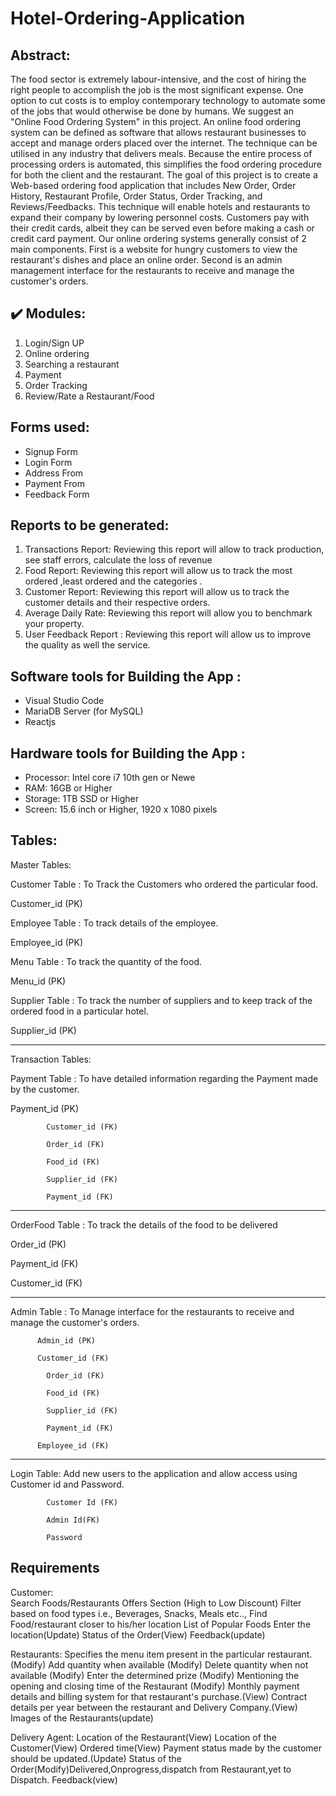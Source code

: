 # Hotel-Ordering-Application
 
## Abstract:
The food sector is extremely labour-intensive, and the cost of hiring the right people to accomplish the job is the most significant expense. One option to cut costs is to employ contemporary technology to automate some of the jobs that would otherwise be done by humans. We suggest an "Online Food Ordering System" in this project. An online food ordering system can be defined as software that allows restaurant businesses to accept and manage orders placed over the internet. The technique can be utilised in any industry that delivers meals. Because the entire process of processing orders is automated, this simplifies the food ordering procedure for both the client and the restaurant. The goal of this project is to create a Web-based ordering food application that includes New Order, Order History, Restaurant Profile, Order Status, Order Tracking, and Reviews/Feedbacks. This technique will enable hotels and restaurants to expand their company by lowering personnel costs. Customers pay with their credit cards, albeit they can be served even before making a cash or credit card payment. Our online ordering systems generally consist of 2 main components. First is a website for hungry customers to view the restaurant's dishes and place an online order. Second is an admin management interface for the restaurants to receive and manage the customer's orders.

## :heavy_check_mark: Modules:
1) Login/Sign UP
2) Online ordering  
3) Searching a restaurant
4) Payment
5) Order Tracking
6) Review/Rate a Restaurant/Food

## Forms used: 
* Signup Form
* Login Form
* Address From 
* Payment From
* Feedback Form


## Reports to be generated:                     
1) Transactions Report: Reviewing this report will allow to track production, see staff errors, calculate the loss of revenue
2) Food Report: Reviewing this report will allow us to track the most ordered ,least ordered and the categories .
3) Customer Report: Reviewing this report will allow us to track the customer details and their respective orders.
4) Average Daily Rate: Reviewing this report will allow you to benchmark your property.
5) User Feedback Report : Reviewing this report will allow us to improve the quality as well the service.

## Software tools for Building the App : 
* Visual Studio Code
* MariaDB Server (for MySQL)
* Reactjs

## Hardware tools for Building the App :
* Processor: Intel core i7 10th gen or Newe
* RAM: 16GB or Higher
* Storage: 1TB SSD or Higher
* Screen: 15.6 inch or Higher, 1920 x 1080 pixels


## Tables:

Master Tables:

Customer Table : To Track the Customers who ordered the particular food.

Customer_id (PK)

Employee Table : To track details of the employee.

Employee_id (PK)

Menu Table : To track the quantity of the food.

Menu_id (PK)

Supplier Table : To track the number of suppliers and to keep track of the ordered food in  a particular hotel.

Supplier_id (PK)

 

 ---------------------------------------------

 

Transaction Tables:

Payment Table : To have detailed information regarding the Payment made by the customer.

Payment_id (PK)

            Customer_id (FK)

            Order_id (FK)

            Food_id (FK)

            Supplier_id (FK)

            Payment_id (FK)  

---------------------------------------------------



OrderFood Table :  To track the details of the food to be delivered

Order_id (PK)

Payment_id (FK)

Customer_id (FK)

---------------------------------------------------



Admin Table : To  Manage interface for the restaurants to receive and manage the customer's orders.

          Admin_id (PK)

          Customer_id (FK)

            Order_id (FK)

            Food_id (FK)

            Supplier_id (FK)

            Payment_id (FK)  

          Employee_id (FK)



----------------------------------------------------

 

 

Login Table: Add new users to the application and allow access using Customer id and Password.

            Customer Id (FK)

            Admin Id(FK)

            Password
            
            
## Requirements
Customer:  
Search Foods/Restaurants 
Offers Section (High to Low Discount)
Filter based on food types i.e., Beverages, Snacks, Meals etc..,
Find Food/restaurant closer to his/her location
List of Popular Foods
Enter the location(Update)
Status of the Order(View)
Feedback(update)
 
Restaurants:
Specifies the menu item present in the particular restaurant.(Modify)
Add quantity when available (Modify)
Delete quantity when not available (Modify)
Enter the determined prize (Modify)
Mentioning the opening and closing time of the Restaurant (Modify)
Monthly payment details and billing system for that restaurant's purchase.(View)
Contract details per year between the restaurant and Delivery Company.(View)
Images of the Restaurants(update)
 
Delivery Agent:
Location of the Restaurant(View)
Location of the Customer(View)
Ordered time(View)
Payment status made by the customer should be updated.(Update)
Status of the Order(Modify)Delivered,Onprogress,dispatch from Restaurant,yet to Dispatch.
Feedback(view)
